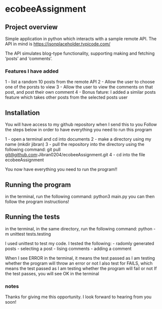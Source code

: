 # ecobeeAssignment

## Project overview

Simple application in python which interacts with a sample remote API.
The API in mind is https://jsonplaceholder.typicode.com/

The API simulates blog-type functionality, supporting making and fetching ‘posts’ and ‘comments’.

### Features I have added
1 - list a random 10 posts from the remote API
2 - Allow the user to choose one of the porsts to view
3 - Allow the user to view the comments on that post, and post their own comment
4 - Bonus fature: I added a similar posts feature which takes other posts from the selected posts user

## Installation

You will have access to my github repository when I send this to you
Follow the steps below in order to have everything you need to run this program

1 - open a terminal and cd into documents
2 - make a directory using my name (mkdir jibran)
3 - pull the repository into the directory using the following command:
    git pull git@github.com:Jibran0204/ecobeeAssignment.git
4 - cd into the file ecobeeAssignment

You now have everything you need to run the program!!

## Running the program
in the terminal, run the following command:
    python3 main.py
    you can then follow the program instructions!

## Running the tests
in the terminal, in the same directory, run the following command:
    python -m unittest tests.testing

I used unittest to test my code. I tested the following:
    - radomly generated posts
    - selecting a post
    - lising comments
    - adding a comment

When I see ERROR in the terminal, it means the test passed as I am testing whether the program will throw an error or not
I also test for FAILS, which means the test passed as I am testing whether the program will fail or not
If the test passes, you will see OK in the terminal

### notes
Thanks for giving me this opportunity. I look forward to hearing from you soon!
